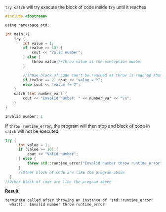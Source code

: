 
``try catch`` will try execute the block of code inside ``try`` until it reaches

```c
#include <iostream>

using namespace std;

int main(){
    try {
        int value = 1;
        if (value >= 10) {
            cout << "Valid number";
        } else {
            throw value;//Throw value as the exeception number
        }

        //Those block of code can't be reached as throw is reached above
        if (value == 2) cout << "value = 2";
        else cout << "value != 2";
    }
    catch (int number_var) {
        cout << "Invalid number: " << number_var << "\n";
    }
}
```

```c
Invalid number: 1
```

If ``throw runtime_error``, the program will then stop and block of code in ``catch`` will not be executed:

```cpp
try {
      int value = 1;
      if (value >= 10) {
          cout << "Valid number";
      } else {
          throw std::runtime_error("Invalid number throw runtime_error");
      }
      //Other block of code are like the program above
  }
//Other block of code are like the program above
```
**Result**

```
terminate called after throwing an instance of 'std::runtime_error'
  what():  Invalid number throw runtime_error
```

